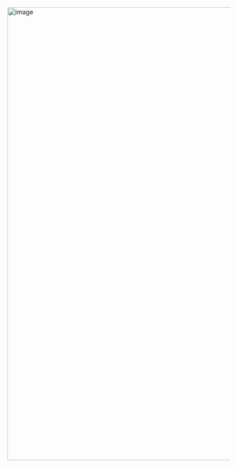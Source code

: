 <img width="1024" height="1024" alt="image" src="https://github.com/user-attachments/assets/cc80b133-5250-4835-aa04-cb333dfa45a1" />
